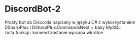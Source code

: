 # DiscordBot-2
Prosty bot do Discorda napisany w języku C# z wykorzystaniem DSharpPlus i DSharpPlus.CommandsNext + bazy MySQL
<br>
Lista funkcji i komend zostanie wpisana wkrótce
<br>
